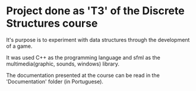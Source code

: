 # Project done as 'T3' of the Discrete Structures course

It's purpose is to experiment with data structures through the development of a game.

It was used C++ as the programming language and sfml as the multimedia(graphic, sounds, windows) library.

The documentation presented at the course can be read in the 'Documentation' folder (in Portuguese).